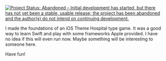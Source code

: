 [![Project Status: Abandoned – Initial development has started, but there has not yet been a stable, usable release; the project has been abandoned and the author(s) do not intend on continuing development.](https://www.repostatus.org/badges/latest/abandoned.svg)](https://www.repostatus.org/#abandoned)

I made the foundations of an iOS Theme Hospital type game.
It was a good way to learn Swift and play with some frameworks Apple provided.
I have no idea if this will even run now.
Maybe something will be interesting to someone here.

Have fun!
